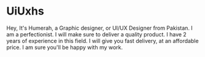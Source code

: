 # UiUxhs
Hey, It's Humerah, a Graphic designer, or UI/UX Designer from Pakistan. I am a perfectionist. I will make sure to deliver a quality product.  I have  2 years of experience in this field.  I will give you fast delivery, at an affordable price. I am sure you'll be happy with my work.
